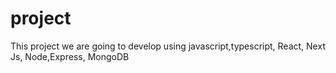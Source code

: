 # project
This project we are going to develop using javascript,typescript, React, Next Js, Node,Express, MongoDB
